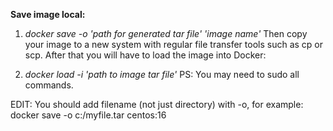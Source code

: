 **Save image local:**
1) _docker save -o 'path for generated tar file' 'image name'_
Then copy your image to a new system with regular file transfer tools such as cp or scp. After that you will have to load the image into Docker:

2) _docker load -i 'path to image tar file'_
PS: You may need to sudo all commands.

EDIT: You should add filename (not just directory) with -o, for example:
docker save -o c:/myfile.tar centos:16


